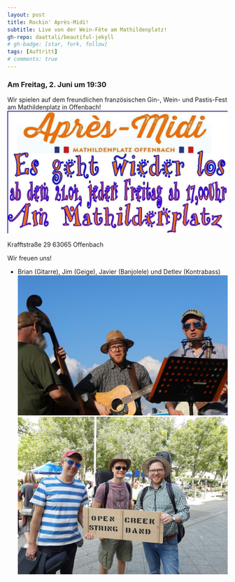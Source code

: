 ```yaml
---
layout: post
title: Rockin' Après-Midi!
subtitle: Live von der Wein-Fête am Mathildenplatz!
gh-repo: daattali/beautiful-jekyll
# gh-badge: [star, fork, follow]
tags: [Auftritt]
# comments: true
---
```


### Am Freitag, 2. Juni um 19:30

Wir spielen auf dem freundlichen französischen Gin-, Wein- und Pastis-Fest am Mathildenplatz in Offenbach!
![](/assets/img/apresMidi.jpg)

Krafftstraße 29
63065 Offenbach

Wir freuen uns!

- Brian (Gitarre), Jim (Geige), Javier (Banjolele) und Detlev (Kontrabass)
![](/assets/img/maindetlev2.jpg)
![](/assets/img/opencreeksmiles.jpeg)